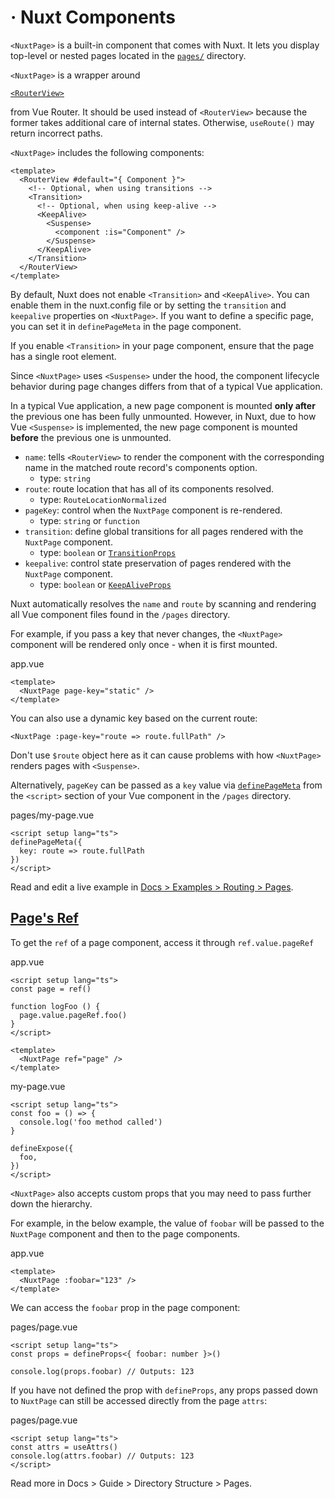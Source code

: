 # <NuxtPage> · Nuxt Components

`<NuxtPage>` is a built-in component that comes with Nuxt. It lets you display top-level or nested pages located in the [`pages/`](https://nuxt.com/docs/guide/directory-structure/pages) directory.

`<NuxtPage>` is a wrapper around

[`<RouterView>`](https://router.vuejs.org/api/interfaces/RouterViewProps.html#interface-routerviewprops)

from Vue Router. It should be used instead of `<RouterView>` because the former takes additional care of internal states. Otherwise, `useRoute()` may return incorrect paths.

`<NuxtPage>` includes the following components:

```
<template>
  <RouterView #default="{ Component }">
    <!-- Optional, when using transitions -->
    <Transition>
      <!-- Optional, when using keep-alive -->
      <KeepAlive>
        <Suspense>
          <component :is="Component" />
        </Suspense>
      </KeepAlive>
    </Transition>
  </RouterView>
</template>

```

By default, Nuxt does not enable `<Transition>` and `<KeepAlive>`. You can enable them in the nuxt.config file or by setting the `transition` and `keepalive` properties on `<NuxtPage>`. If you want to define a specific page, you can set it in `definePageMeta` in the page component.

If you enable `<Transition>` in your page component, ensure that the page has a single root element.

Since `<NuxtPage>` uses `<Suspense>` under the hood, the component lifecycle behavior during page changes differs from that of a typical Vue application.

In a typical Vue application, a new page component is mounted **only after** the previous one has been fully unmounted. However, in Nuxt, due to how Vue `<Suspense>` is implemented, the new page component is mounted **before** the previous one is unmounted.

- `name`: tells `<RouterView>` to render the component with the corresponding name in the matched route record's components option.
  - type: `string`
- `route`: route location that has all of its components resolved.
  - type: `RouteLocationNormalized`
- `pageKey`: control when the `NuxtPage` component is re-rendered.
  - type: `string` or `function`
- `transition`: define global transitions for all pages rendered with the `NuxtPage` component.
  - type: `boolean` or [`TransitionProps`](https://vuejs.org/api/built-in-components#transition)
- `keepalive`: control state preservation of pages rendered with the `NuxtPage` component.
  - type: `boolean` or [`KeepAliveProps`](https://vuejs.org/api/built-in-components#keepalive)

Nuxt automatically resolves the `name` and `route` by scanning and rendering all Vue component files found in the `/pages` directory.

For example, if you pass a key that never changes, the `<NuxtPage>` component will be rendered only once - when it is first mounted.

app.vue

```
<template>
  <NuxtPage page-key="static" />
</template>

```

You can also use a dynamic key based on the current route:

```
<NuxtPage :page-key="route => route.fullPath" />

```

Don't use `$route` object here as it can cause problems with how `<NuxtPage>` renders pages with `<Suspense>`.

Alternatively, `pageKey` can be passed as a `key` value via [`definePageMeta`](https://nuxt.com/docs/api/utils/define-page-meta) from the `<script>` section of your Vue component in the `/pages` directory.

pages/my-page.vue

```
<script setup lang="ts">
definePageMeta({
  key: route => route.fullPath
})
</script>

```

Read and edit a live example in [Docs > Examples > Routing > Pages](https://nuxt.com/docs/examples/routing/pages).

## [Page's Ref](#pages-ref)

To get the `ref` of a page component, access it through `ref.value.pageRef`

app.vue

```
<script setup lang="ts">
const page = ref()

function logFoo () {
  page.value.pageRef.foo()
}
</script>

<template>
  <NuxtPage ref="page" />
</template>

```

my-page.vue

```
<script setup lang="ts">
const foo = () => {
  console.log('foo method called')
}

defineExpose({
  foo,
})
</script>

```

`<NuxtPage>` also accepts custom props that you may need to pass further down the hierarchy.

For example, in the below example, the value of `foobar` will be passed to the `NuxtPage` component and then to the page components.

app.vue

```
<template>
  <NuxtPage :foobar="123" />
</template>

```

We can access the `foobar` prop in the page component:

pages/page.vue

```
<script setup lang="ts">
const props = defineProps<{ foobar: number }>()

console.log(props.foobar) // Outputs: 123

```

If you have not defined the prop with `defineProps`, any props passed down to `NuxtPage` can still be accessed directly from the page `attrs`:

pages/page.vue

```
<script setup lang="ts">
const attrs = useAttrs()
console.log(attrs.foobar) // Outputs: 123
</script>

```

Read more in Docs > Guide > Directory Structure > Pages.

